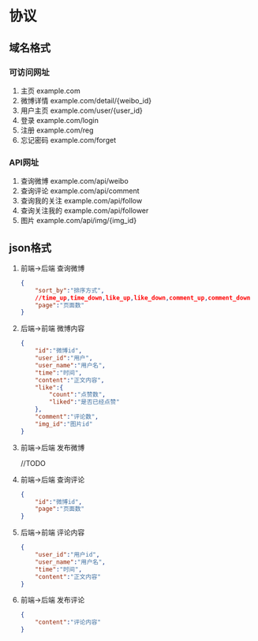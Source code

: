 # 协议

## 域名格式

### 可访问网址

1. 主页 example.com
2. 微博详情 example.com/detail/{weibo_id}
3. 用户主页 example.com/user/{user_id}
4. 登录 example.com/login
5. 注册 example.com/reg
6. 忘记密码 example.com/forget

### API网址

1. 查询微博 example.com/api/weibo
2. 查询评论 example.com/api/comment
3. 查询我的关注 example.com/api/follow
4. 查询关注我的 example.com/api/follower
5. 图片 example.com/api/img/{img_id}

## json格式

1. 前端->后端 查询微博

    ```json
    {
        "sort_by":"排序方式",
        //time_up,time_down,like_up,like_down,comment_up,comment_down
        "page":"页面数"
    }
    ```

2. 后端->前端 微博内容

    ```json
    {
        "id":"微博id",
        "user_id":"用户",
        "user_name":"用户名",
        "time":"时间",
        "content":"正文内容",
        "like":{
            "count":"点赞数",
            "liked":"是否已经点赞"
        },
        "comment":"评论数",
        "img_id":"图片id"
    }
    ```

3. 前端->后端 发布微博

    //TODO

4. 前端->后端 查询评论

    ```json
    {
        "id":"微博id",
        "page":"页面数"
    }
    ```

5. 后端->前端 评论内容

    ```json
    {
        "user_id":"用户id",
        "user_name":"用户名",
        "time":"时间",
        "content":"正文内容"
    }
    ```

6. 前端->后端 发布评论

    ```json
    {
        "content":"评论内容"
    }
    ```
